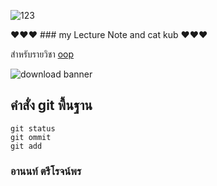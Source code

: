 ![123](https://github.com/Yoshiii12/Yoshiii12.github.io/assets/159877903/f7c64f69-c0b9-4749-9928-3862d553421e)


❤❤❤ ### my Lecture Note and cat kub ❤❤❤

สำหรับรายวิชา [oop](https://Yoshiii12.github.io)


![download banner](https://github.com/Yoshiii12/Yoshiii12.github.io/assets/159877903/b2296c63-a482-4104-b2da-d8ac90ccc4ff)

## คำสั่ง git พื้นฐาน

~~~
git status
git ommit
git add
~~~

### อานนท์ ตรีโรจน์พร 
